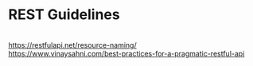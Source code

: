# REST Guidelines
<br/> https://restfulapi.net/resource-naming/
<br/> https://www.vinaysahni.com/best-practices-for-a-pragmatic-restful-api
